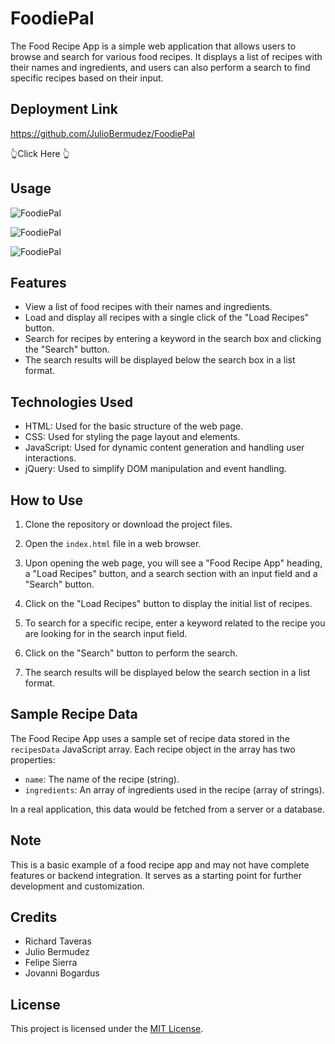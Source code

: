 # FoodiePal

The Food Recipe App is a simple web application that allows users to browse and search for various food recipes. It displays a list of recipes with their names and ingredients, and users can also perform a search to find specific recipes based on their input.

## Deployment Link

https://github.com/JulioBermudez/FoodiePal

👆Click Here 👆

## Usage

![FoodiePal](./assets/image/juliobermudez.github.io_FoodiePal_.png)

![FoodiePal](./assets/image/juliobermudez.github.io_FoodiePal_%20(1).png)

![FoodiePal](./assets/image/juliobermudez.github.io_FoodiePal_%20(2).png)

## Features

- View a list of food recipes with their names and ingredients.
- Load and display all recipes with a single click of the "Load Recipes" button.
- Search for recipes by entering a keyword in the search box and clicking the "Search" button.
- The search results will be displayed below the search box in a list format.

## Technologies Used

- HTML: Used for the basic structure of the web page.
- CSS: Used for styling the page layout and elements.
- JavaScript: Used for dynamic content generation and handling user interactions.
- jQuery: Used to simplify DOM manipulation and event handling.

## How to Use

1. Clone the repository or download the project files.

2. Open the `index.html` file in a web browser.

3. Upon opening the web page, you will see a "Food Recipe App" heading, a "Load Recipes" button, and a search section with an input field and a "Search" button.

4. Click on the "Load Recipes" button to display the initial list of recipes.

5. To search for a specific recipe, enter a keyword related to the recipe you are looking for in the search input field.

6. Click on the "Search" button to perform the search.

7. The search results will be displayed below the search section in a list format.

## Sample Recipe Data

The Food Recipe App uses a sample set of recipe data stored in the `recipesData` JavaScript array. Each recipe object in the array has two properties:

- `name`: The name of the recipe (string).
- `ingredients`: An array of ingredients used in the recipe (array of strings).

In a real application, this data would be fetched from a server or a database.

## Note

This is a basic example of a food recipe app and may not have complete features or backend integration. It serves as a starting point for further development and customization.

## Credits
- Richard Taveras
- Julio Bermudez
- Felipe Sierra
- Jovanni Bogardus

## License

This project is licensed under the [MIT License](LICENSE).

